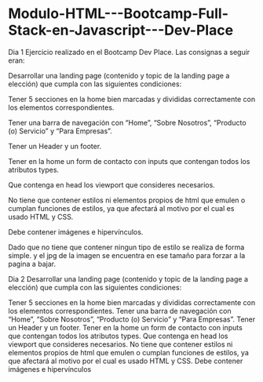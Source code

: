 # Modulo-HTML---Bootcamp-Full-Stack-en-Javascript---Dev-Place
Dia 1 Ejercicio realizado en el Bootcamp Dev Place.
Las consignas a seguir eran:

Desarrollar una landing page (contenido y topic de la landing page a elección) que cumpla con las siguientes condiciones:

Tener 5 secciones en la home bien marcadas y divididas correctamente con los elementos correspondientes.

Tener una barra de navegación con “Home”, “Sobre Nosotros”, “Producto (o) Servicio” y “Para Empresas”.

Tener un Header y un footer.

Tener en la home un form de contacto con inputs que contengan todos los atributos types.

Que contenga en head los viewport que consideres necesarios.

No tiene que contener estilos ni elementos propios de html que emulen o cumplan funciones de estilos, ya que afectará al motivo por el cual es usado HTML y CSS.

Debe contener imágenes e hipervínculos.


Dado que no tiene que contener ningun tipo de estilo se realiza de forma simple. y el jpg de la imagen se encuentra en ese tamaño para forzar a la pagina a bajar.

Dia 2 
Desarrollar una landing page (contenido y topic de la landing page a elección) que cumpla con las siguientes condiciones:

Tener 5 secciones en la home bien marcadas y divididas correctamente con los elementos correspondientes.
Tener una barra de navegación con “Home”, “Sobre Nosotros”, “Producto (o) Servicio” y “Para Empresas”.
Tener un Header y un footer.
Tener en la home un form de contacto con inputs que contengan todos los atributos types.
Que contenga en head los viewport que consideres necesarios.
No tiene que contener estilos ni elementos propios de html que emulen o cumplan funciones de estilos, ya que afectará al motivo por el cual es usado HTML y CSS.
Debe contener imágenes e hipervínculos

